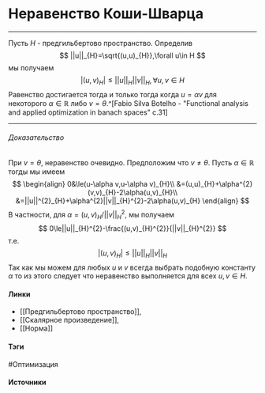 # Неравенство Коши-Шварца
***
Пусть $H$ - предгильбертово пространство. Определив 
$$
||u||_{H}=\sqrt{(u,u)_{H}},\forall u\in H
$$
мы получаем
$$
|(u,v)_{H}|\le||u||_{H}||v||_{H},\forall u,v\in H
$$
Равенство достигается тогда и только тогда когда $u=\alpha v$ для некоторого $\alpha\in\mathbb{R}$ либо $v=\theta$.^[Fabio Silva Botelho - "Functional analysis and applied optimization in banach spaces" c.31]
***
###### Доказательство
При $v=\theta$, неравенство очевидно. Предположим что $v\ne\theta$. Пусть $\alpha\in\mathbb{R}$ тогды мы имеем
$$
\begin{align}
0&\le(u-\alpha v,u-\alpha v)_{H}\\
&=(u,u)_{H}+\alpha^{2}(v,v)_{H}-2\alpha(u,v)_{H}\\
&=||u||^{2}_{H}+\alpha^{2}||v||_{H}^{2}-2\alpha(u,v)_{H}
\end{align}
$$
В частности, для $\alpha=(u,v)_{H}/||v||_{H}^{2}$, мы получаем
$$
0\le||u||_{H}^{2}-\frac{(u,v)_{H}^{2}}{||v||_{H}^{2}}
$$
т.е.
$$
|(u,v)_{H}|\le||u||_{H}||v||_{H}
$$
Так как мы можем для любых $u$ и $v$ всегда выбрать подобную константу $\alpha$ то из этого следует что неравенство выполняется для всех $u,v\in H$.
#### Линки
- [[Предгильбертово пространство]],
- [[Скалярное произведение]],
- [[Норма]]
#### Тэги
 #Оптимизация 
#### Источники